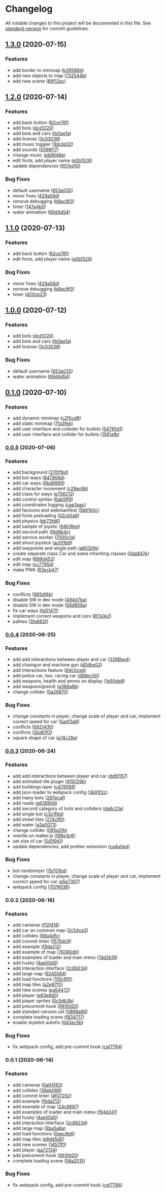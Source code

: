 # Changelog

All notable changes to this project will be documented in this file. See [standard-version](https://github.com/conventional-changelog/standard-version) for commit guidelines.

## [1.3.0](https://github.com/rolling-scopes-school/clonewars-gta/compare/v1.2.0...v1.3.0) (2020-07-15)


### Features

* add border to minimap ([b39588d](https://github.com/rolling-scopes-school/clonewars-gta/commit/b39588d8404ac27732394379d1d3b65ac041eb95))
* add new objects to map ([732544b](https://github.com/rolling-scopes-school/clonewars-gta/commit/732544b86369bb264c00f19dfd5669d8df83bdf0))
* add new scene ([89f12ac](https://github.com/rolling-scopes-school/clonewars-gta/commit/89f12ac7400e155e00ffe8b93b512083a54de57d))

## [1.2.0](https://github.com/rolling-scopes-school/clonewars-gta/compare/v0.1.0...v1.2.0) (2020-07-14)


### Features

* add back button ([82ce76f](https://github.com/rolling-scopes-school/clonewars-gta/commit/82ce76fc871a9c92f14e39e54db091e2ef77b0bd))
* add bots ([dcd1220](https://github.com/rolling-scopes-school/clonewars-gta/commit/dcd1220b107ccd34fe857f7f771cf9f5ac124c78))
* add bots and cars ([fe0ae1a](https://github.com/rolling-scopes-school/clonewars-gta/commit/fe0ae1a5e38f9fbd1b7f2f6d785eb44b447bcd71))
* add license ([3c03038](https://github.com/rolling-scopes-school/clonewars-gta/commit/3c0303810789ae2be03dc8b18e302f2ef781170f))
* add music toggler ([1bb3d32](https://github.com/rolling-scopes-school/clonewars-gta/commit/1bb3d329ddb02b6118d680fd5392bb2fa1956d4f))
* add sounds ([5098f17](https://github.com/rolling-scopes-school/clonewars-gta/commit/5098f171151358b5032fb98978234fc1f2698c87))
* change music ([eb9648e](https://github.com/rolling-scopes-school/clonewars-gta/commit/eb9648eb90e09c397732d3c953c8d2bf40ec6d25))
* edit fonts, add player name ([e0b1529](https://github.com/rolling-scopes-school/clonewars-gta/commit/e0b1529fabf9cc527d24dcf11c87bd555c2d24e5))
* update dependencies ([957ed10](https://github.com/rolling-scopes-school/clonewars-gta/commit/957ed1094e1a3cb6142d5fa84cdf774a433b858c))


### Bug Fixes

* default username ([653a035](https://github.com/rolling-scopes-school/clonewars-gta/commit/653a0353811fb0d5dfc3e03efebdf600e2710f22))
* minor fixes ([429a58d](https://github.com/rolling-scopes-school/clonewars-gta/commit/429a58d979356df59aa2ef721629f170c2dec922))
* remove debugging ([b8ac9f3](https://github.com/rolling-scopes-school/clonewars-gta/commit/b8ac9f3b3c28f9466ea6cf9cda3e25784db41ad6))
* timer ([147a4b0](https://github.com/rolling-scopes-school/clonewars-gta/commit/147a4b08f97467300c42647e99aa0be2b099646b))
* water animation ([69d4d54](https://github.com/rolling-scopes-school/clonewars-gta/commit/69d4d540e316d43642fbacd612220831798a8616))

## [1.1.0](https://github.com/rolling-scopes-school/clonewars-gta/compare/v1.0.0...v1.1.0) (2020-07-13)


### Features

* add back button ([82ce76f](https://github.com/rolling-scopes-school/clonewars-gta/commit/82ce76fc871a9c92f14e39e54db091e2ef77b0bd))
* edit fonts, add player name ([e0b1529](https://github.com/rolling-scopes-school/clonewars-gta/commit/e0b1529fabf9cc527d24dcf11c87bd555c2d24e5))


### Bug Fixes

* minor fixes ([429a58d](https://github.com/rolling-scopes-school/clonewars-gta/commit/429a58d979356df59aa2ef721629f170c2dec922))
* remove debugging ([b8ac9f3](https://github.com/rolling-scopes-school/clonewars-gta/commit/b8ac9f3b3c28f9466ea6cf9cda3e25784db41ad6))
* timer ([d20cb23](https://github.com/rolling-scopes-school/clonewars-gta/commit/d20cb23d46278d0fa58b60912966ea51d1a274ef))

## [1.0.0](https://github.com/rolling-scopes-school/clonewars-gta/compare/v0.1.0...v1.0.0) (2020-07-12)


### Features

* add bots ([dcd1220](https://github.com/rolling-scopes-school/clonewars-gta/commit/dcd1220b107ccd34fe857f7f771cf9f5ac124c78))
* add bots and cars ([fe0ae1a](https://github.com/rolling-scopes-school/clonewars-gta/commit/fe0ae1a5e38f9fbd1b7f2f6d785eb44b447bcd71))
* add license ([3c03038](https://github.com/rolling-scopes-school/clonewars-gta/commit/3c0303810789ae2be03dc8b18e302f2ef781170f))


### Bug Fixes

* default username ([653a035](https://github.com/rolling-scopes-school/clonewars-gta/commit/653a0353811fb0d5dfc3e03efebdf600e2710f22))
* water animation ([69d4d54](https://github.com/rolling-scopes-school/clonewars-gta/commit/69d4d540e316d43642fbacd612220831798a8616))

## [0.1.0](https://github.com/rolling-scopes-school/clonewars-gta/compare/v0.0.5...v0.1.0) (2020-07-10)


### Features

* add dynamic minimap ([c2f0cd9](https://github.com/rolling-scopes-school/clonewars-gta/commit/c2f0cd93d08cc9c3b811f3038fb0b350cde612ea))
* add static minimap ([7fa3feb](https://github.com/rolling-scopes-school/clonewars-gta/commit/7fa3feb4d803e8585046b29734b8b1618313a436))
* add user interface and collader for bullets ([54795d1](https://github.com/rolling-scopes-school/clonewars-gta/commit/54795d15389b7dd5c51c8275b9cf09cde41f0ea2))
* add user interface and collider for bullets ([1561afb](https://github.com/rolling-scopes-school/clonewars-gta/commit/1561afb2f636fed2b9cb8ebd807a4a394bd06d6b))

### [0.0.5](https://github.com/rolling-scopes-school/clonewars-gta/compare/v0.0.4...v0.0.5) (2020-07-06)


### Features

* add background ([270f1bd](https://github.com/rolling-scopes-school/clonewars-gta/commit/270f1bd509ceaed0c8343b4fd447cf35030f7403))
* add bot ways ([647908d](https://github.com/rolling-scopes-school/clonewars-gta/commit/647908d17f87d91373fdde4e89ad04ba9f294d35))
* add car ways ([9bd9990](https://github.com/rolling-scopes-school/clonewars-gta/commit/9bd99904b1680aec36c9c76d0b8a0dccfc4398e9))
* add character movement ([c29ac6b](https://github.com/rolling-scopes-school/clonewars-gta/commit/c29ac6b9805123847724d854cdbee6a8fb1779a0))
* add class for ways ([e756212](https://github.com/rolling-scopes-school/clonewars-gta/commit/e7562120870c7978efdacdca996223e09b343a2a))
* add control sprites ([6ab5ff9](https://github.com/rolling-scopes-school/clonewars-gta/commit/6ab5ff9bbb8c04d1909942e819effb205097304c))
* add coordinates logging ([cae3aac](https://github.com/rolling-scopes-school/clonewars-gta/commit/cae3aac35c6bcc5c8e3116a014c47a0f0f7cc795))
* add favicons and webmanifest ([5b61b0c](https://github.com/rolling-scopes-school/clonewars-gta/commit/5b61b0c2cdaffae2177595afafb6748e7f58f3de))
* add fonts preloading ([02cb5a6](https://github.com/rolling-scopes-school/clonewars-gta/commit/02cb5a6863b93f789336ed84010afb7e18ad610f))
* add physics ([bb73fd6](https://github.com/rolling-scopes-school/clonewars-gta/commit/bb73fd67af213bf3bb6b320b783dd42fdcd06f8e))
* add sample of joystic ([94b18ed](https://github.com/rolling-scopes-school/clonewars-gta/commit/94b18ede8536be3311fbb79f3fa9bbc32a44c1b3))
* add second path ([f4d9b4c](https://github.com/rolling-scopes-school/clonewars-gta/commit/f4d9b4c2af10c704dc625a4ac0269ef33a9cd194))
* add service worker ([7000c1a](https://github.com/rolling-scopes-school/clonewars-gta/commit/7000c1acd2fd59bdf25c10c3eb9ac789eb091bf6))
* add shoot joystick ([acf01b9](https://github.com/rolling-scopes-school/clonewars-gta/commit/acf01b945496cf210c802a89a87e074b1bd6d66d))
* add waypoints and single path ([a6030fe](https://github.com/rolling-scopes-school/clonewars-gta/commit/a6030fec830f1822e1668962eb0395422691e39b))
* create separate class Car and some inheriting classes ([0da847e](https://github.com/rolling-scopes-school/clonewars-gta/commit/0da847e1fa00f6764f15c4f8147993b5d6602f1f))
* edit map ([699d452](https://github.com/rolling-scopes-school/clonewars-gta/commit/699d452419549f9f714fda38ed48debe99463dff))
* edit map ([cc7795d](https://github.com/rolling-scopes-school/clonewars-gta/commit/cc7795db1dd93f896e8105db42a1e3869b17bf7b))
* make PWA ([83ecb47](https://github.com/rolling-scopes-school/clonewars-gta/commit/83ecb476558748bbf003538b0dfc95769ef903c8))


### Bug Fixes

* conflicts ([965df4b](https://github.com/rolling-scopes-school/clonewars-gta/commit/965df4bef8dc2001dce719ff0efd12000ed026a5))
* disable SW in dev mode ([494d7ba](https://github.com/rolling-scopes-school/clonewars-gta/commit/494d7ba02a44f16fc35422ed1f477b51e1abd3fe))
* disable SW in dev mode ([06d808a](https://github.com/rolling-scopes-school/clonewars-gta/commit/06d808af28b1e587e010aef288c03ef410f7e65e))
* fix car ways ([fd3147f](https://github.com/rolling-scopes-school/clonewars-gta/commit/fd3147ffc6729d59c5ad702dc59c4e5edad65c43))
* implement correct weapons and cars ([6f7a1e2](https://github.com/rolling-scopes-school/clonewars-gta/commit/6f7a1e29c2d2171993239bcdb21c9d89c9497eb8))
* pathes ([3fa662f](https://github.com/rolling-scopes-school/clonewars-gta/commit/3fa662fbf81582898234a076845f61972119d2ad))

### [0.0.4](https://github.com/rolling-scopes-school/clonewars-gta/compare/v0.0.3...v0.0.4) (2020-06-25)


### Features

* add add interactions between player and car ([3396be4](https://github.com/rolling-scopes-school/clonewars-gta/commit/3396be415842418a05e80400e7313870807e911b))
* add chaingun and machine gun ([d0dbe02](https://github.com/rolling-scopes-school/clonewars-gta/commit/d0dbe02411dccabc2eeddc3276adadab709bdedd))
* add interactions feature ([84c0ced](https://github.com/rolling-scopes-school/clonewars-gta/commit/84c0cedbcd2d89293468597cff854022ccf99be6))
* add police car, taxi, racing car ([d68ec50](https://github.com/rolling-scopes-school/clonewars-gta/commit/d68ec506a586bdd72157f6cafe19a6ca1843ea0c))
* add weapons, health and ammo on display ([1e90de8](https://github.com/rolling-scopes-school/clonewars-gta/commit/1e90de8704c130082be53d7253ff1dd8808a1ff5))
* add weapons(pistol) ([a368a8b](https://github.com/rolling-scopes-school/clonewars-gta/commit/a368a8bae0723987f364a416179c46b16ead4014))
* change collider ([0a26870](https://github.com/rolling-scopes-school/clonewars-gta/commit/0a268708723649e643923e993e8c17782acf35ad))


### Bug Fixes

* change constants in player, change scale of player and car, implement correct speed for car ([5ad13a8](https://github.com/rolling-scopes-school/clonewars-gta/commit/5ad13a8718fbcdc50212fadff7542696a18712c9))
* conflicts ([6921430](https://github.com/rolling-scopes-school/clonewars-gta/commit/69214304a3c501018aa31b74b20d8ce6f99ba9e2))
* conflicts ([2bd61f3](https://github.com/rolling-scopes-school/clonewars-gta/commit/2bd61f35d350e4e52d8b87003b9a0966f0fbaaf4))
* square shape of car ([a74c28a](https://github.com/rolling-scopes-school/clonewars-gta/commit/a74c28a5ca73a9b1e6d16f18db18cdb4d429576b))

### [0.0.3](https://github.com/rolling-scopes-school/clonewars-gta/compare/v0.0.2...v0.0.3) (2020-06-24)


### Features

* add add interactions between player and car ([dd5f157](https://github.com/rolling-scopes-school/clonewars-gta/commit/dd5f157a1f71e39ab9657cef68f9d8551608c610))
* add animated-tile plugin ([415026b](https://github.com/rolling-scopes-school/clonewars-gta/commit/415026b02bb0c614e635186dd996f50e41117091))
* add buildings layer ([c478598](https://github.com/rolling-scopes-school/clonewars-gta/commit/c478598fe5ef597278b22ce9bf7287b6f5b4f66c))
* add json-loader to webpack config ([3b91f2c](https://github.com/rolling-scopes-school/clonewars-gta/commit/3b91f2c5f06e98fd4e3720346c905887b52b978b))
* add many bots ([287ecaf](https://github.com/rolling-scopes-school/clonewars-gta/commit/287ecafbc819c73901b5ecb4a62abdebca71a6e3))
* add roads ([a63890d](https://github.com/rolling-scopes-school/clonewars-gta/commit/a63890d437dafb8586a81f257a7fd61bfbeb3d52))
* add second category of bots and colliders ([da6c21a](https://github.com/rolling-scopes-school/clonewars-gta/commit/da6c21af5b9b08c696eb5f9c1b204397b0593b5f))
* add single bot ([c3c1f6d](https://github.com/rolling-scopes-school/clonewars-gta/commit/c3c1f6d814235f34591b6a3b28bb282f1a8561c6))
* add street tiles ([274cff0](https://github.com/rolling-scopes-school/clonewars-gta/commit/274cff06524aa302e3bcef308ef7075e2899f109))
* add water ([a3a0073](https://github.com/rolling-scopes-school/clonewars-gta/commit/a3a007343c2cf0f526bf23eb456ab76ad6a9c22c))
* change collider ([095a2fb](https://github.com/rolling-scopes-school/clonewars-gta/commit/095a2fb2df8684eebd8500cab77d0c0158278765))
* rewrite on matter.js ([f88e3c6](https://github.com/rolling-scopes-school/clonewars-gta/commit/f88e3c6e1183839feb01f99ad5acf45fb525c768))
* set size of car ([5d1f941](https://github.com/rolling-scopes-school/clonewars-gta/commit/5d1f941e0861107dbccccaaed3a198ad31be981c))
* update dependencies, add prettier extension ([ca4a0ed](https://github.com/rolling-scopes-school/clonewars-gta/commit/ca4a0ed8afbccfc12970d7d3438286ab4d63eace))


### Bug Fixes

* bot randomizer ([7b701bd](https://github.com/rolling-scopes-school/clonewars-gta/commit/7b701bd5a6ef9b0f9edfc307aa32dbfd10336cd4))
* change constants in player, change scale of player and car, implement correct speed for car ([a5e7307](https://github.com/rolling-scopes-school/clonewars-gta/commit/a5e730712b7ed8c682806e10ad51d21c52ec82b5))
* webpack config ([7079036](https://github.com/rolling-scopes-school/clonewars-gta/commit/70790362741f3cd58bc29875a795588da8379bed))

### 0.0.2 (2020-06-16)


### Features

* add cameras ([f12f418](https://github.com/rolling-scopes-school/clonewars-gta/commit/f12f418e198494c38751801edd2b911c657c3b30))
* add car on common map ([2c54ce3](https://github.com/rolling-scopes-school/clonewars-gta/commit/2c54ce387cfb335636c05d97cc9fad899d7517bc))
* add collides ([88a4dfc](https://github.com/rolling-scopes-school/clonewars-gta/commit/88a4dfcba1c1fc84a1cf5e3b99692b38211a861a))
* add commit linter ([1576dc9](https://github.com/rolling-scopes-school/clonewars-gta/commit/1576dc97f516759ab4d09d7b2a6c9c6d6f2c9bd2))
* add example ([f9da212](https://github.com/rolling-scopes-school/clonewars-gta/commit/f9da212355c0d2b562867c01fc584db31cc7fd4c))
* add example of map ([76380d0](https://github.com/rolling-scopes-school/clonewars-gta/commit/76380d0a2ba64f23963e9a68818d22c11dec86b9))
* add examples of loader and main menu ([7dd2b19](https://github.com/rolling-scopes-school/clonewars-gta/commit/7dd2b19f7eb63ab2db7a8106b22af9aeaf8f40ee))
* add husky ([4ae50d0](https://github.com/rolling-scopes-school/clonewars-gta/commit/4ae50d028f621540e18321126a44674d25aad4b4))
* add interaction interface ([2c89234](https://github.com/rolling-scopes-school/clonewars-gta/commit/2c89234630a15c7232f8fb87bdcb7d336fce33ef))
* add large map ([9245564](https://github.com/rolling-scopes-school/clonewars-gta/commit/9245564bbd3727a0816ba4bc99846cad5633f1ad))
* add load functions ([110c95f](https://github.com/rolling-scopes-school/clonewars-gta/commit/110c95f17641a61d18ff17c3127bd72774791193))
* add map tiles ([a2e87f0](https://github.com/rolling-scopes-school/clonewars-gta/commit/a2e87f0dba83476a124d79a8d2d9503c1d10d41b))
* add new scenes ([ea54472](https://github.com/rolling-scopes-school/clonewars-gta/commit/ea54472711985faa0b9148b1a26ba86659388f80))
* add player ([e83e8d0](https://github.com/rolling-scopes-school/clonewars-gta/commit/e83e8d060b4b03ec5c021a0e24940982643e1ee8))
* add player sprites ([0c5db3b](https://github.com/rolling-scopes-school/clonewars-gta/commit/0c5db3bd29007b724edd27c957eca5c58b539fc6))
* add precommit hook ([993fd20](https://github.com/rolling-scopes-school/clonewars-gta/commit/993fd204eadee4fba43098d1f559e488caed3eb5))
* add standart-version util ([0869a66](https://github.com/rolling-scopes-school/clonewars-gta/commit/0869a6692c2aaa58eec9baa373ab550777b1f6e3))
* complete loading scene ([f834717](https://github.com/rolling-scopes-school/clonewars-gta/commit/f83471726e41c8d3b7d0ba79c41064b29da0930a))
* enable stylelint autofix ([643ec5b](https://github.com/rolling-scopes-school/clonewars-gta/commit/643ec5b0a9d88e12964c9d7e82b88ff1545f7713))


### Bug Fixes

* fix webpack config, add pre-commit hook ([caf7784](https://github.com/rolling-scopes-school/clonewars-gta/commit/caf7784ea7b55c6042e591ed87488477b2cb7345))

### 0.0.1 (2020-06-14)


### Features

* add cameras ([0a64f83](https://github.com/rolling-scopes-school/clonewars-gta/commit/0a64f8374a6d180ec4b11e13bf252ba6ac817fdb))
* add collides ([36eb069](https://github.com/rolling-scopes-school/clonewars-gta/commit/36eb069b99bf57d24a9ded521f2460d386f42c6f))
* add commit linter ([4f07292](https://github.com/rolling-scopes-school/clonewars-gta/commit/4f07292147ff57d408fdc01e1019e332e3f72438))
* add example ([f9da212](https://github.com/rolling-scopes-school/clonewars-gta/commit/f9da212355c0d2b562867c01fc584db31cc7fd4c))
* add example of map ([24c8687](https://github.com/rolling-scopes-school/clonewars-gta/commit/24c86878b9a7086bf815d0fc2dd9fd9f57a7072a))
* add examples of loader and main menu ([f94d241](https://github.com/rolling-scopes-school/clonewars-gta/commit/f94d241ec4877d9cc2edeab735ae035bfc20f96a))
* add husky ([4ae50d0](https://github.com/rolling-scopes-school/clonewars-gta/commit/4ae50d028f621540e18321126a44674d25aad4b4))
* add interaction interface ([2c89234](https://github.com/rolling-scopes-school/clonewars-gta/commit/2c89234630a15c7232f8fb87bdcb7d336fce33ef))
* add large map ([9ba5a8a](https://github.com/rolling-scopes-school/clonewars-gta/commit/9ba5a8a2a6e6b497f9feb23c6d932ff1f1676a2d))
* add load functions ([0eec9e6](https://github.com/rolling-scopes-school/clonewars-gta/commit/0eec9e6660f03f3764dba0b8e2f767bb995d8ae3))
* add map tiles ([e8dd5d5](https://github.com/rolling-scopes-school/clonewars-gta/commit/e8dd5d57223c1d7c6f51b3c8f08c11743beed0be))
* add new scenes ([1457ff1](https://github.com/rolling-scopes-school/clonewars-gta/commit/1457ff1e8c33dd31014a53e01e8d92c7546d48e8))
* add player ([aa72134](https://github.com/rolling-scopes-school/clonewars-gta/commit/aa72134521823fcff372234b5bde6ca4f08380c7))
* add precommit hook ([993fd20](https://github.com/rolling-scopes-school/clonewars-gta/commit/993fd204eadee4fba43098d1f559e488caed3eb5))
* complete loading scene ([58a2015](https://github.com/rolling-scopes-school/clonewars-gta/commit/58a20151b7fc4ae82387f8a43001ba21e71ace96))


### Bug Fixes

* fix webpack config, add pre-commit hook ([caf7784](https://github.com/rolling-scopes-school/clonewars-gta/commit/caf7784ea7b55c6042e591ed87488477b2cb7345))
